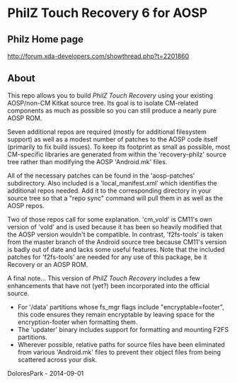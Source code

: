 PhilZ Touch Recovery 6 for AOSP
===============================

Philz Home page
---------------
http://forum.xda-developers.com/showthread.php?t=2201860

About
-----
This repo allows you to build *PhilZ Touch Recovery* using your existing AOSP/non-CM Kitkat source tree. Its goal is to isolate CM-related components as much as possible so you can still produce a nearly pure AOSP ROM.

Seven additional repos are required (mostly for additional filesystem support) as well as a modest number of patches to the AOSP code itself (primarily to fix build issues). To keep its footprint as small as possible, most CM-specific libraries are generated from within the 'recovery-philz' source tree rather than modifying the AOSP 'Android.mk' files.

All of the necessary patches can be found in the 'aosp-patches' subdirectory. Also included is a 'local_manifest.xml' which identifies the additional repos needed.  Add it to the corresponding directory in your source tree so that a "repo sync" command will pull them in as well as the AOSP repos.

Two of those repos call for some explanation. 'cm_vold' is CM11's own version of 'vold' and is used because it has been so heavily modified that the AOSP version wouldn't be compatible. In contrast, 'f2fs-tools' is taken from the master branch of the Android source tree because CM11's version is badly out of date and lacks some useful features. Note that the included patches for 'f2fs-tools' are needed for any use of this package, be it Recovery or an AOSP ROM.

A final note... This version of *PhilZ Touch Recovery* includes a few enhancements that have not (yet?) been incorporated into the official source.
* For '/data' partitions whose fs_mgr flags include "encryptable=footer", this code ensures they remain encryptable by leaving space for the encryption-footer when formatting them.
* The 'updater' binary includes support for formatting and mounting F2FS partitions.
* Wherever possible, relative paths for source files have been eliminated from various 'Android.mk' files to prevent  their object files from being scattered across your disk.

DoloresPark - 2014-09-01


